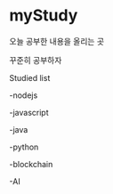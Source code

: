 # myStudy

오늘 공부한 내용을 올리는 곳 

꾸준히 공부하자

Studied list

-nodejs

-javascript

-java

-python 

-blockchain

-AI